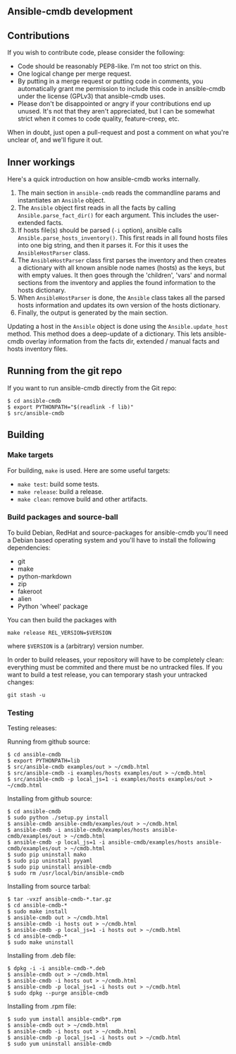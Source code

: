 Ansible-cmdb development
------------------------

## Contributions

If you wish to contribute code, please consider the following:

* Code should be reasonably PEP8-like. I'm not too strict on this.
* One logical change per merge request.
* By putting in a merge request or putting code in comments, you automatically
  grant me permission to include this code in ansible-cmdb under the license
  (GPLv3) that ansible-cmdb uses.
* Please don't be disappointed or angry if your contributions end up unused.
  It's not that they aren't appreciated, but I can be somewhat strict when it
  comes to code quality, feature-creep, etc.

When in doubt, just open a pull-request and post a comment on what you're
unclear of, and we'll figure it out.

## Inner workings

Here's a quick introduction on how ansible-cmdb works internally.

1. The main section in `ansible-cmdb` reads the commandline params and
   instantiates an `Ansible` object.
1. The `Ansible` object first reads in all the facts by calling
   `Ansible.parse_fact_dir()` for each argument. This includes the user-extended
   facts.
1. If hosts file(s) should be parsed (`-i` option), ansible calls
   `Ansible.parse_hosts_inventory()`. This first reads in all found hosts files
   into one big string, and then it parses it. For this it uses the
   `AnsibleHostParser` class.
1. The `AnsibleHostParser` class first parses the inventory and then creates a
   dictionary with all known ansible node names (hosts) as the keys, but with
   empty values. It then goes through the 'children', 'vars' and normal
   sections from the inventory and applies the found information to the hosts
   dictionary.
1. When `AnsibleHostParser` is done, the `Ansible` class takes all the parsed
   hosts information and updates its own version of the hosts dictionary.
1. Finally, the output is generated by the main section.

Updating a host in the `Ansible` object is done using the `Ansible.update_host`
method. This method does a deep-update of a dictionary. This lets ansible-cmdb
overlay information from the facts dir, extended / manual facts and hosts 
inventory files.

## Running from the git repo

If you want to run ansible-cmdb directly from the Git repo:

    $ cd ansible-cmdb
    $ export PYTHONPATH="$(readlink -f lib)"
    $ src/ansible-cmdb

## Building

### Make targets

For building, `make` is used. Here are some useful targets:

* `make test`: build some tests.
* `make release`: build a release.
* `make clean`: remove build and other artifacts.

### Build packages and source-ball

To build Debian, RedHat and source-packages for ansible-cmdb you'll need a
Debian based operating system and you'll have to install the following
dependencies:

- git
- make
- python-markdown
- zip
- fakeroot
- alien
- Python 'wheel' package

You can then build the packages with

    make release REL_VERSION=$VERSION

where `$VERSION` is a (arbitrary) version number.

In order to build releases, your repository will have to be completely clean:
everything must be commited and there must be no untracked files. If you want
to build a test release, you can temporary stash your untracked changes:

    git stash -u

### Testing

Testing releases:

Running from github source:

    $ cd ansible-cmdb
    $ export PYTHONPATH=lib
    $ src/ansible-cmdb examples/out > ~/cmdb.html
    $ src/ansible-cmdb -i examples/hosts examples/out > ~/cmdb.html
    $ src/ansible-cmdb -p local_js=1 -i examples/hosts examples/out > ~/cmdb.html

Installing from github source:

    $ cd ansible-cmdb
    $ sudo python ./setup.py install
    $ ansible-cmdb ansible-cmdb/examples/out > ~/cmdb.html
    $ ansible-cmdb -i ansible-cmdb/examples/hosts ansible-cmdb/examples/out > ~/cmdb.html
    $ ansible-cmdb -p local_js=1 -i ansible-cmdb/examples/hosts ansible-cmdb/examples/out > ~/cmdb.html
    $ sudo pip uninstall mako
    $ sudo pip uninstall pyyaml
    $ sudo pip uninstall ansible-cmdb
    $ sudo rm /usr/local/bin/ansible-cmdb

Installing from source tarbal:

    $ tar -vxzf ansible-cmdb-*.tar.gz
    $ cd ansible-cmdb-*
    $ sudo make install
    $ ansible-cmdb out > ~/cmdb.html
    $ ansible-cmdb -i hosts out > ~/cmdb.html
    $ ansible-cmdb -p local_js=1 -i hosts out > ~/cmdb.html
    $ cd ansible-cmdb-*
    $ sudo make uninstall

Installing from .deb file:

    $ dpkg -i -i ansible-cmdb-*.deb
    $ ansible-cmdb out > ~/cmdb.html
    $ ansible-cmdb -i hosts out > ~/cmdb.html
    $ ansible-cmdb -p local_js=1 -i hosts out > ~/cmdb.html
    $ sudo dpkg --purge ansible-cmdb

Installing from .rpm file:

    $ sudo yum install ansible-cmdb*.rpm
    $ ansible-cmdb out > ~/cmdb.html
    $ ansible-cmdb -i hosts out > ~/cmdb.html
    $ ansible-cmdb -p local_js=1 -i hosts out > ~/cmdb.html
    $ sudo yum uninstall ansible-cmdb

